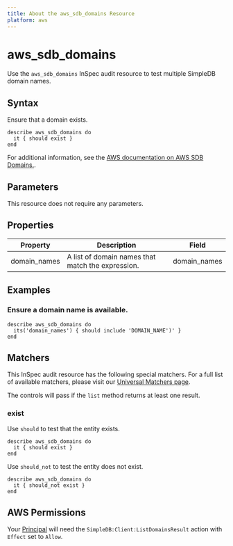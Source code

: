 ```yaml
---
title: About the aws_sdb_domains Resource
platform: aws
---
```


# aws_sdb_domains

Use the `aws_sdb_domains` InSpec audit resource to test multiple SimpleDB domain names.

## Syntax

Ensure that a domain exists.

    describe aws_sdb_domains do
      it { should exist }
    end

For additional information, see the [AWS documentation on AWS SDB Domains.](https://docs.aws.amazon.com/AWSCloudFormation/latest/UserGuide/aws-properties-simpledb.html).


## Parameters

This resource does not require any parameters.

## Properties

| Property | Description | Field |
| --- | --- | --- |
| domain_names | A list of domain names that match the expression. | domain_names |

## Examples

### Ensure a domain name is available.

    describe aws_sdb_domains do
      its('domain_names') { should include 'DOMAIN_NAME')' }
    end

## Matchers

This InSpec audit resource has the following special matchers. For a full list of available matchers, please visit our [Universal Matchers page](https://www.inspec.io/docs/reference/matchers/).

The controls will pass if the `list` method returns at least one result.

### exist

Use `should` to test that the entity exists.

    describe aws_sdb_domains do
      it { should exist }
    end

Use `should_not` to test the entity does not exist.

    describe aws_sdb_domains do
      it { should_not exist }
    end

## AWS Permissions

Your [Principal](https://docs.aws.amazon.com/IAM/latest/UserGuide/intro-structure.html#intro-structure-principal) will need the `SimpleDB:Client:ListDomainsResult` action with `Effect` set to `Allow`.
